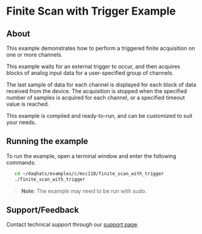 # Finite Scan with Trigger Example

## About
This example demonstrates how to perform a triggered finite acquisition on 
one or more channels. 

This example waits for an external trigger to occur, and then acquires blocks
of analog input data for a user-specified group of channels. 

The last sample of data for each channel is displayed for each block of data 
received from the device. The acquisition is stopped when the specified number 
of samples is acquired for each channel, or a specified timeout value is 
reached.

This example is compiled and ready-to-run, and can be customized to suit 
your needs.

## Running the example
To run the example, open a terminal window and enter the following commands:
```sh
   cd ~/daqhats/examples/c/mcc118/finite_scan_with_trigger
   ./finite_scan_with_trigger
```

>   **Note**: The example may need to be run with sudo.

## Support/Feedback
Contact technical support through our
[support page](https://www.mccdaq.com/support/support_form.aspx).
